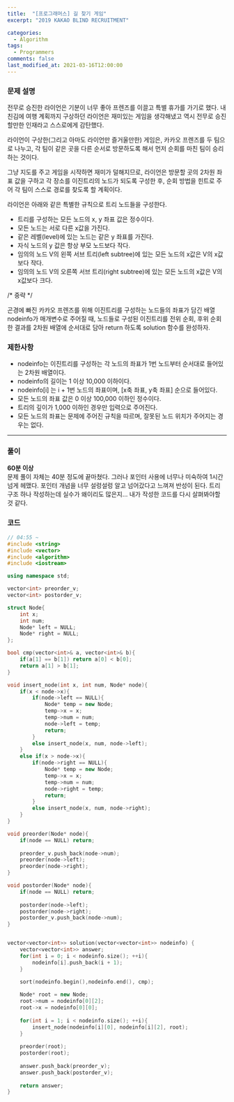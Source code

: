 ```yaml
---
title:  "[프로그래머스] 길 찾기 게임"
excerpt: "2019 KAKAO BLIND RECRUITMENT"

categories:
  - Algorithm
tags:
  - Programmers
comments: false
last_modified_at: 2021-03-16T12:00:00
---
```

### 문제 설명
전무로 승진한 라이언은 기분이 너무 좋아 프렌즈를 이끌고 특별 휴가를 가기로 했다.
내친김에 여행 계획까지 구상하던 라이언은 재미있는 게임을 생각해냈고 역시 전무로 승진할만한 인재라고 스스로에게 감탄했다.
  
라이언이 구상한(그리고 아마도 라이언만 즐거울만한) 게임은, 카카오 프렌즈를 두 팀으로 나누고, 각 팀이 같은 곳을 다른 순서로 방문하도록 해서 먼저 순회를 마친 팀이 승리하는 것이다.
  
그냥 지도를 주고 게임을 시작하면 재미가 덜해지므로, 라이언은 방문할 곳의 2차원 좌표 값을 구하고 각 장소를 이진트리의 노드가 되도록 구성한 후, 순회 방법을 힌트로 주어 각 팀이 스스로 경로를 찾도록 할 계획이다.
  
라이언은 아래와 같은 특별한 규칙으로 트리 노드들을 구성한다.
  
- 트리를 구성하는 모든 노드의 x, y 좌표 값은 정수이다.
- 모든 노드는 서로 다른 x값을 가진다.
- 같은 레벨(level)에 있는 노드는 같은 y 좌표를 가진다.
- 자식 노드의 y 값은 항상 부모 노드보다 작다.
- 임의의 노드 V의 왼쪽 서브 트리(left subtree)에 있는 모든 노드의 x값은 V의 x값보다 작다.
- 임의의 노드 V의 오른쪽 서브 트리(right subtree)에 있는 모든 노드의 x값은 V의 x값보다 크다.

/* 중략 */  
  
곤경에 빠진 카카오 프렌즈를 위해 이진트리를 구성하는 노드들의 좌표가 담긴 배열 nodeinfo가 매개변수로 주어질 때,
노드들로 구성된 이진트리를 전위 순회, 후위 순회한 결과를 2차원 배열에 순서대로 담아 return 하도록 solution 함수를 완성하자.

### 제한사항
- nodeinfo는 이진트리를 구성하는 각 노드의 좌표가 1번 노드부터 순서대로 들어있는 2차원 배열이다.
- nodeinfo의 길이는 1 이상 10,000 이하이다.
- nodeinfo[i] 는 i + 1번 노드의 좌표이며, [x축 좌표, y축 좌표] 순으로 들어있다.
- 모든 노드의 좌표 값은 0 이상 100,000 이하인 정수이다.
- 트리의 깊이가 1,000 이하인 경우만 입력으로 주어진다.
- 모든 노드의 좌표는 문제에 주어진 규칙을 따르며, 잘못된 노드 위치가 주어지는 경우는 없다.

---
### 풀이
**60분 이상**  
문제 풀이 자체는 40분 정도에 끝마쳤다. 그러나 포인터 사용에 너무나 미숙하여 1시간 넘게 헤맸다. 포인터 개념을 너무 설렁설렁 알고 넘어갔다고 느껴져 반성이 된다. 트리 구조 하나 작성하는데 실수가 왜이리도 많은지... 내가 작성한 코드를 다시 살펴봐야할 것 같다.

### 코드
```c++
// 04:55 ~ 
#include <string>
#include <vector>
#include <algorithm>
#include <iostream>

using namespace std;

vector<int> preorder_v;
vector<int> postorder_v;

struct Node{
    int x;
    int num;
    Node* left = NULL;
    Node* right = NULL;
};

bool cmp(vector<int>& a, vector<int>& b){
    if(a[1] == b[1]) return a[0] < b[0];
    return a[1] > b[1];
}

void insert_node(int x, int num, Node* node){
    if(x < node->x){
        if(node->left == NULL){
            Node* temp = new Node;
            temp->x = x;
            temp->num = num;
            node->left = temp;
            return;
        }
        else insert_node(x, num, node->left);
    }
    else if(x > node->x){
        if(node->right == NULL){
            Node* temp = new Node;
            temp->x = x;
            temp->num = num;
            node->right = temp;
            return;
        }
        else insert_node(x, num, node->right);
    }
}

void preorder(Node* node){
    if(node == NULL) return;
    
    preorder_v.push_back(node->num);
    preorder(node->left);
    preorder(node->right);
}

void postorder(Node* node){
    if(node == NULL) return;
    
    postorder(node->left);
    postorder(node->right);
    postorder_v.push_back(node->num);
}


vector<vector<int>> solution(vector<vector<int>> nodeinfo) {
    vector<vector<int>> answer;
    for(int i = 0; i < nodeinfo.size(); ++i){
        nodeinfo[i].push_back(i + 1);
    }
    
    sort(nodeinfo.begin(),nodeinfo.end(), cmp);

    Node* root = new Node; 
    root->num = nodeinfo[0][2];
    root->x = nodeinfo[0][0];
    
    for(int i = 1; i < nodeinfo.size(); ++i){
        insert_node(nodeinfo[i][0], nodeinfo[i][2], root);
    }
    
    preorder(root);
    postorder(root);
    
    answer.push_back(preorder_v);
    answer.push_back(postorder_v);
    
    return answer;
}
```